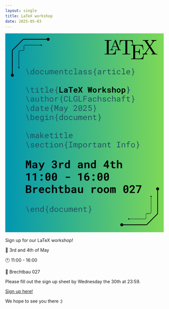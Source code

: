 ```yaml
---
layout: single
title: LaTeX workshop
date: 2025-05-03
---
```

![LaTeX](/files/events/2025-LaTeX.png)

Sign up for our LaTeX workshop!

📆 3rd and 4th of May

🕚 11:00 - 16:00

📍 Brechtbau 027

Please fill out the sign up sheet by Wednesday the 30th at 23:59.

[Sign up here!](https://forms.gle/j4NhVWQ3stGD43iG6)

We hope to see you there :)

